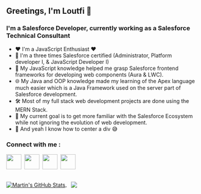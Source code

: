 <h2>Greetings, I'm Loutfi 👋</h2>

<h3>I'm a Salesforce Developer, currently working as a Salesforce Technical Consultant</h3>

- ❤️ I'm a JavaScript Enthusiast ❤️
- 🔭 I'm a three times Salesforce certified (Administrator, Platform developer I, & JavaScript Developer I)
- 💎 My JavaScript knowledge helped me grasp Salesforce frontend frameworks for developing web components (Aura & LWC).
- 🌐 My Java and OOP knowledge made my learning of the Apex language much easier which is a Java Framework used on the server part of Salesforce development.
- 🛠️ Most of my full stack web development projects are done using the MERN Stack.
- 🥅 My current goal is to get more familiar with the Salesforce Ecosystem while not ignoring the evolution of web development.
- 🌱 And yeah I know how to center a div 😅

<h3>Connect with me :</h3>

<a href="https://www.linkedin.com/in/loutfi-aliluch-540bbb196/" target="blank"><img align="center" src="https://upload.wikimedia.org/wikipedia/commons/thumb/c/ca/LinkedIn_logo_initials.png/640px-LinkedIn_logo_initials.png" height="40" width="40" /></a>&nbsp;
<a href="https://twitter.com/loutfialiluch" target="blank"><img align="center" src="https://cdn-icons-png.flaticon.com/512/124/124021.png" height="40" width="40" /></a>&nbsp;
<a href="https://www.instagram.com/loutfialiluch/" target="blank"><img align="center" src="https://upload.wikimedia.org/wikipedia/commons/thumb/a/a5/Instagram_icon.png/2048px-Instagram_icon.png" height="40" width="40" /></a>&nbsp;
<a href="https://loutfialiluch.netlify.app/" target="blank"><img align="center" src="https://i.ibb.co/5smH4N3/website.png" height="40" width="40" /></a>

<br />

<a href="https://github.com/loutfialiluch">
  <img align="center" src="https://github-readme-stats.vercel.app/api?username=loutfialiluch&show_icons=true&line_height=27&count_private=true&title_color=ffffff&text_color=c9cacc&icon_color=2bbc8a&bg_color=1d1f21" alt="Martin's GitHub Stats" />
</a>&nbsp;&nbsp;

<a href="https://github.com/loutfialiluch">
  <img align="center" src="https://github-readme-stats.vercel.app/api/top-langs/?username=loutfialiluch&hide=java,html&title_color=ffffff&text_color=c9cacc&icon_color=2bbc8a&bg_color=1d1f21" />
</a>



